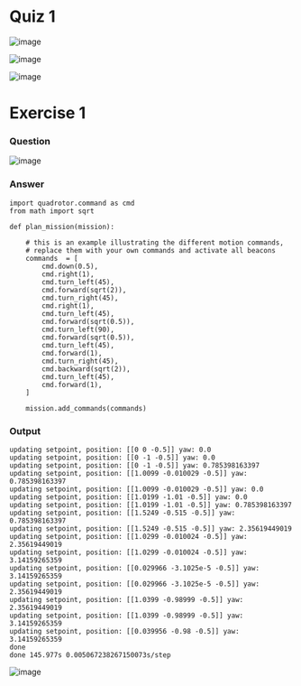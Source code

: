 # Quiz 1
![image](https://user-images.githubusercontent.com/91827137/205477714-fb11a77d-5e0a-4235-87cf-960bfcdfabf8.png)

![image](https://user-images.githubusercontent.com/91827137/205477725-8b9a67eb-0ec0-4023-b845-b046c0e1b4e2.png)

![image](https://user-images.githubusercontent.com/91827137/205477734-a677a04c-d9fd-4017-8d89-7ad466c4c2e8.png)

# Exercise 1
### Question

![image](https://user-images.githubusercontent.com/91827137/205477995-423ecb76-99a2-4cde-9f0f-ea62bbb1a262.png)

### Answer
```
import quadrotor.command as cmd
from math import sqrt

def plan_mission(mission):

    # this is an example illustrating the different motion commands,
    # replace them with your own commands and activate all beacons
    commands  = [
        cmd.down(0.5),
        cmd.right(1),
        cmd.turn_left(45),
        cmd.forward(sqrt(2)),
        cmd.turn_right(45),
        cmd.right(1),
        cmd.turn_left(45),
        cmd.forward(sqrt(0.5)),
        cmd.turn_left(90),
        cmd.forward(sqrt(0.5)),
        cmd.turn_left(45),
        cmd.forward(1),
        cmd.turn_right(45),
        cmd.backward(sqrt(2)),
        cmd.turn_left(45),
        cmd.forward(1),
    ]

    mission.add_commands(commands)

```

### Output
```
updating setpoint, position: [[0 0 -0.5]] yaw: 0.0
updating setpoint, position: [[0 -1 -0.5]] yaw: 0.0
updating setpoint, position: [[0 -1 -0.5]] yaw: 0.785398163397
updating setpoint, position: [[1.0099 -0.010029 -0.5]] yaw: 0.785398163397
updating setpoint, position: [[1.0099 -0.010029 -0.5]] yaw: 0.0
updating setpoint, position: [[1.0199 -1.01 -0.5]] yaw: 0.0
updating setpoint, position: [[1.0199 -1.01 -0.5]] yaw: 0.785398163397
updating setpoint, position: [[1.5249 -0.515 -0.5]] yaw: 0.785398163397
updating setpoint, position: [[1.5249 -0.515 -0.5]] yaw: 2.35619449019
updating setpoint, position: [[1.0299 -0.010024 -0.5]] yaw: 2.35619449019
updating setpoint, position: [[1.0299 -0.010024 -0.5]] yaw: 3.14159265359
updating setpoint, position: [[0.029966 -3.1025e-5 -0.5]] yaw: 3.14159265359
updating setpoint, position: [[0.029966 -3.1025e-5 -0.5]] yaw: 2.35619449019
updating setpoint, position: [[1.0399 -0.98999 -0.5]] yaw: 2.35619449019
updating setpoint, position: [[1.0399 -0.98999 -0.5]] yaw: 3.14159265359
updating setpoint, position: [[0.039956 -0.98 -0.5]] yaw: 3.14159265359
done
done 145.977s 0.005067238267150073s/step
```

![image](https://user-images.githubusercontent.com/91827137/205478028-d502cc57-0908-4230-bb39-b965f4dc7786.png)
